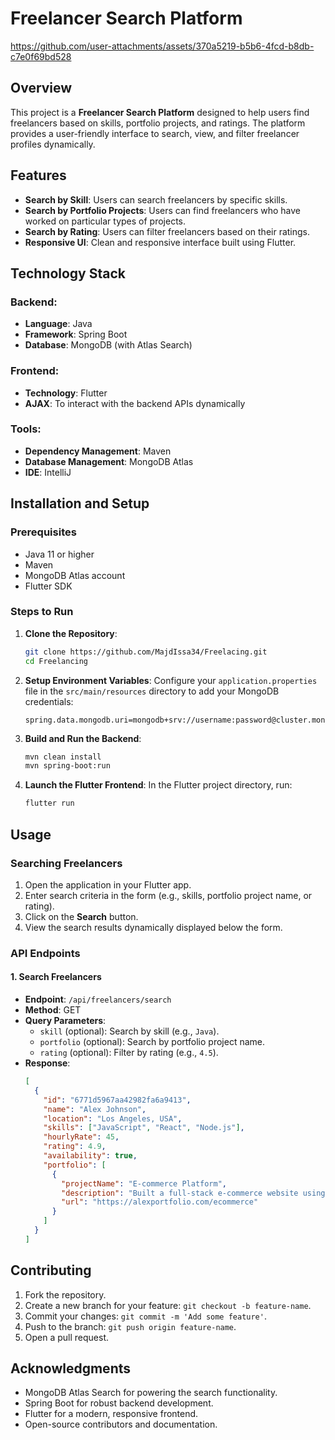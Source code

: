 # Freelancer Search Platform



https://github.com/user-attachments/assets/370a5219-b5b6-4fcd-b8db-c7e0f69bd528



## Overview
This project is a **Freelancer Search Platform** designed to help users find freelancers based on skills, portfolio projects, and ratings. The platform provides a user-friendly interface to search, view, and filter freelancer profiles dynamically.

## Features
- **Search by Skill**: Users can search freelancers by specific skills.
- **Search by Portfolio Projects**: Users can find freelancers who have worked on particular types of projects.
- **Search by Rating**: Users can filter freelancers based on their ratings.
- **Responsive UI**: Clean and responsive interface built using Flutter.

## Technology Stack

### Backend:
- **Language**: Java
- **Framework**: Spring Boot
- **Database**: MongoDB (with Atlas Search)

### Frontend:
- **Technology**: Flutter
- **AJAX**: To interact with the backend APIs dynamically

### Tools:
- **Dependency Management**: Maven
- **Database Management**: MongoDB Atlas
- **IDE**: IntelliJ

## Installation and Setup

### Prerequisites
- Java 11 or higher
- Maven
- MongoDB Atlas account
- Flutter SDK

### Steps to Run

1. **Clone the Repository**:
   ```bash
   git clone https://github.com/MajdIssa34/Freelacing.git
   cd Freelancing
   ```

2. **Setup Environment Variables**:
   Configure your `application.properties` file in the `src/main/resources` directory to add your MongoDB credentials:
   ```properties
   spring.data.mongodb.uri=mongodb+srv://username:password@cluster.mongodb.net/dbname
   ```

3. **Build and Run the Backend**:
   ```bash
   mvn clean install
   mvn spring-boot:run
   ```

4. **Launch the Flutter Frontend**:
   In the Flutter project directory, run:
   ```bash
   flutter run
   ```

## Usage

### Searching Freelancers
1. Open the application in your Flutter app.
2. Enter search criteria in the form (e.g., skills, portfolio project name, or rating).
3. Click on the **Search** button.
4. View the search results dynamically displayed below the form.

### API Endpoints

#### 1. **Search Freelancers**
   - **Endpoint**: `/api/freelancers/search`
   - **Method**: GET
   - **Query Parameters**:
     - `skill` (optional): Search by skill (e.g., `Java`).
     - `portfolio` (optional): Search by portfolio project name.
     - `rating` (optional): Filter by rating (e.g., `4.5`).
   - **Response**:
     ```json
     [
       {
         "id": "6771d5967aa42982fa6a9413",
         "name": "Alex Johnson",
         "location": "Los Angeles, USA",
         "skills": ["JavaScript", "React", "Node.js"],
         "hourlyRate": 45,
         "rating": 4.9,
         "availability": true,
         "portfolio": [
           {
             "projectName": "E-commerce Platform",
             "description": "Built a full-stack e-commerce website using React and Node.js.",
             "url": "https://alexportfolio.com/ecommerce"
           }
         ]
       }
     ]
     ```

## Contributing
1. Fork the repository.
2. Create a new branch for your feature: `git checkout -b feature-name`.
3. Commit your changes: `git commit -m 'Add some feature'`.
4. Push to the branch: `git push origin feature-name`.
5. Open a pull request.

## Acknowledgments
- MongoDB Atlas Search for powering the search functionality.
- Spring Boot for robust backend development.
- Flutter for a modern, responsive frontend.
- Open-source contributors and documentation.
